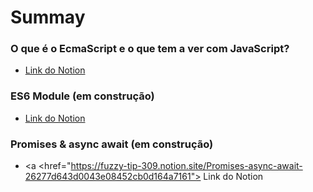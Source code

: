 # Summay

### O que é o EcmaScript e o que tem a ver com JavaScript?
  - <a href="https://fuzzy-tip-309.notion.site/O-EcmaScript-0c34d44d2bfb4f19a9bdbf950ab7cec2"> Link do Notion </a>
  
### ES6 Module (em construção)
  - <a href="https://fuzzy-tip-309.notion.site/JavaScript-module-91eb085693e5486a92d7c1971dfb28bb"> Link do Notion </a>

### Promises & async await (em construção)
  - <a <href="https://fuzzy-tip-309.notion.site/Promises-async-await-26277d643d0043e08452cb0d164a7161"> Link do Notion </a>
